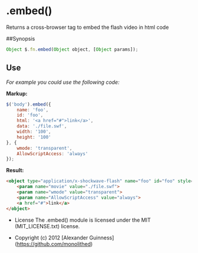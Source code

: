 # .embed()

Returns a cross-browser <object /> tag to embed the flash video in html code

##Synopsis

```javascript
Object $.fn.embed(Object object, [Object params]);
```

## Use
*For example you could use the following code:*

**Markup:**

```javascript
$('body').embed({
	name: 'foo',
	id: 'foo',
	html: '<a href="#">link</a>',
	data: './file.swf',
	width: '100',
	height: '100'
}, {
	wmode: 'transparent',
	AllowScriptAccess: 'always'
});
```

**Result:**

```html
<object type="application/x-shockwave-flash" name="foo" id="foo" style="width: 100px; height: 100px;" data="./file.swf">
	<param name="movie" value="./file.swf">
	<param name="wmode" value="transparent">
	<param name="AllowScriptAccess" value="always">
	<a href="#">link</a>
</object>
```

* License
    The .embed() module is licensed under the MIT (MIT_LICENSE.txt) license.

* Copyright (c) 2012 [Alexander Guinness] (https://github.com/monolithed)
